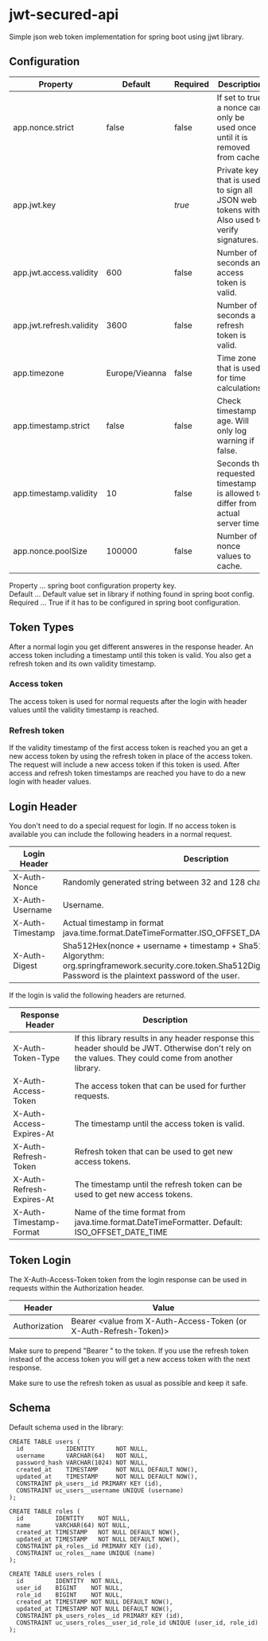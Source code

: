 # jwt-secured-api

Simple json web token implementation for spring boot using jjwt library.

## Configuration

| Property                   | Default           | Required | Description |
| -------------------------- | ----------------- | -------- | ----------- |
| app.nonce.strict           | false             | false    | If set to true a nonce can only be used once until it is removed from cache. |
| app.jwt.key                |                   | *true*   | Private key that is used to sign all JSON web tokens with. Also used to verify signatures. |
| app.jwt.access.validity    | 600               | false    | Number of seconds an access token is valid. |
| app.jwt.refresh.validity   | 3600              | false    | Number of seconds a refresh token is valid. |
| app.timezone               | Europe/Vieanna    | false    | Time zone that is used for time calculations. |
| app.timestamp.strict       | false             | false    | Check timestamp age. Will only log warning if false. |
| app.timestamp.validity     | 10                | false    | Seconds the requested timestamp is allowed to differ from actual server time. |
| app.nonce.poolSize         | 100000            | false    | Number of nonce values to cache. |



Property ... spring boot configuration property key.\
Default ... Default value set in library if nothing found in spring boot config.\
Required ... True if it has to be configured in spring boot configuration.

## Token Types

After a normal login you get different answeres in the response header. An access token
including a timestamp until this token is valid. You also get a refresh token and its own
validity timestamp.

### Access token

The access token is used for normal requests after the login with header values until the
validity timestamp is reached.

### Refresh token

If the validity timestamp of the first access token is reached you an get a new access
token by using the refresh token in place of the access token. The request will include
a new access token if this token is used. After access and refresh token timestamps are
reached you have to do a new login with header values.

## Login Header

You don't need to do a special request for login. If no access token is available you can include the following headers in a normal request.

| Login Header         | Description |
| -------------------- | ----------- |
| X-Auth-Nonce         | Randomly generated string between 32 and 128 characters. |
| X-Auth-Username      | Username. |
| X-Auth-Timestamp     | Actual timestamp in format java.time.format.DateTimeFormatter.ISO_OFFSET_DATE_TIME. |
| X-Auth-Digest        | Sha512Hex(nonce + username + timestamp + Sha512Hex(password)). Algorythm: org.springframework.security.core.token.Sha512DigestUtils.shaHex(String). Password is the plaintext password of the user. |

If the login is valid the following headers are returned.

| Response Header           | Description |
| ------------------------- | ----------- |
| X-Auth-Token-Type         | If this library results in any header response this header should be JWT. Otherwise don't rely on the values. They could come from another library. |
| X-Auth-Access-Token       | The access token that can be used for further requests. |
| X-Auth-Access-Expires-At  | The timestamp until the access token is valid. |
| X-Auth-Refresh-Token      | Refresh token that can be used to get new access tokens. |
| X-Auth-Refresh-Expires-At | The timestamp until the refresh token can be used to get new access tokens. |
| X-Auth-Timestamp-Format   | Name of the time format from java.time.format.DateTimeFormatter. Default: ISO_OFFSET_DATE_TIME |

## Token Login

The X-Auth-Access-Token token from the login response can be used in requests within the Authorization header.

| Header         | Value |
| -------------- | ----- |
| Authorization  | Bearer <value from X-Auth-Access-Token (or X-Auth-Refresh-Token)> |

Make sure to prepend "Bearer " to the token. If you use the refresh token instead of the access token you will get a new
access token with the next response.

Make sure to use the refresh token as usual as possible and keep it safe.

## Schema

Default schema used in the library:

```mysql
CREATE TABLE users (
  id            IDENTITY      NOT NULL,
  username      VARCHAR(64)   NOT NULL,
  password_hash VARCHAR(1024) NOT NULL,
  created_at    TIMESTAMP     NOT NULL DEFAULT NOW(),
  updated_at    TIMESTAMP     NOT NULL DEFAULT NOW(),
  CONSTRAINT pk_users__id PRIMARY KEY (id),
  CONSTRAINT uc_users__username UNIQUE (username)
);

CREATE TABLE roles (
  id         IDENTITY    NOT NULL,
  name       VARCHAR(64) NOT NULL,
  created_at TIMESTAMP   NOT NULL DEFAULT NOW(),
  updated_at TIMESTAMP   NOT NULL DEFAULT NOW(),
  CONSTRAINT pk_roles__id PRIMARY KEY (id),
  CONSTRAINT uc_roles__name UNIQUE (name)
);

CREATE TABLE users_roles (
  id         IDENTITY  NOT NULL,
  user_id    BIGINT    NOT NULL,
  role_id    BIGINT    NOT NULL,
  created_at TIMESTAMP NOT NULL DEFAULT NOW(),
  updated_at TIMESTAMP NOT NULL DEFAULT NOW(),
  CONSTRAINT pk_users_roles__id PRIMARY KEY (id),
  CONSTRAINT uc_users_roles__user_id_role_id UNIQUE (user_id, role_id)
);
```